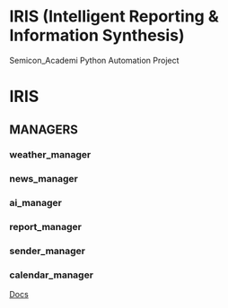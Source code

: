 # IRIS (Intelligent Reporting & Information Synthesis)
Semicon_Academi Python Automation Project

# IRIS
## MANAGERS
### weather_manager

### news_manager

### ai_manager

### report_manager

### sender_manager

### calendar_manager

[Docs](https://github.com/J-HanRyang/Butler-Bot/tree/main/Docs)
